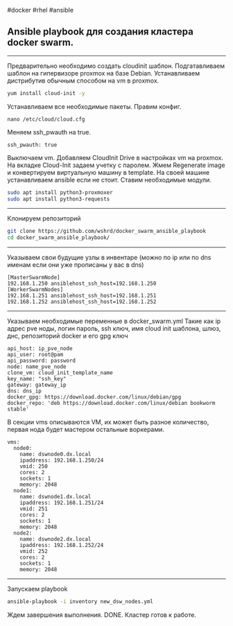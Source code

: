 #docker #rhel #ansible

## Ansible playbook для создания кластера docker swarm.
***
Предварительно необходимо создать cloudinit шаблон.
Подгатавливаем шаблон на гипервизоре proxmox на базе Debian.
Устанавливаем дистрибутив обычным способом на vm в proxmox.
```bash
yum install cloud-init -y
```
Устанавливаем все необходимые пакеты.
Правим конфиг.
```
nano /etc/cloud/cloud.cfg
```
Меняем ssh_pwauth на true.
```
ssh_pwauth: true
```
Выключаем vm. Добавляем CloudInit Drive в настройках vm на proxmox.
На вкладке Cloud-Init задаем учетку с паролем.
Жмем Regenerate image и конвертируем виртуальную машину в template.
На своей машине устанавливаем ansible если не стоит.
Ставим необходимые модули.
```bash
sudo apt install python3-proxmoxer
sudo apt install python3-requests
```
***
Клонируем репозиторий 
```bash
git clone https://github.com/wshrd/docker_swarm_ansible_playbook
cd docker_swarm_ansible_playbook/
```
***
Указываем свои будущие узлы в инвентаре (можно по ip или по dns именам если они уже прописаны у вас в dns)
```
[MasterSwarmNode]
192.168.1.250 ansiblehost_ssh_host=192.168.1.250
[WorkerSwarmNodes]
192.168.1.251 ansiblehost_ssh_host=192.168.1.251
192.168.1.252 ansiblehost_ssh_host=192.168.1.252
```
***
Указываем необходимые переменные в docker_swarm.yml
Такие как ip адрес pve ноды, логин пароль, ssh ключ, имя cloud init шаблона, шлюз, днс, репозиторий docker и его gpg ключ 
```
api_host: ip_pve_node
api_user: root@pam
api_password: password
node: name_pve_node
clone_vm: cloud_init_template_name
key_name: "ssh_key"
gateway: gateway_ip
dns: dns_ip
docker_gpg: https://download.docker.com/linux/debian/gpg
docker_repo: 'deb https://download.docker.com/linux/debian bookworm stable'
```
В секции vms описываются VM, их может быть разное количество, первая нода будет мастером остальные воркерами.
```
vms:
  node0:
    name: dswnode0.dx.local
    ipaddress: 192.168.1.250/24
    vmid: 250
    cores: 2
    sockets: 1
    memory: 2048
  node1:
    name: dswnode1.dx.local
    ipaddress: 192.168.1.251/24
    vmid: 251
    cores: 2
    sockets: 1
    memory: 2048
  node2:
    name: dswnode2.dx.local
    ipaddress: 192.168.1.252/24
    vmid: 252
    cores: 2
    sockets: 1
    memory: 2048
```
***
Запускаем playbook
```bash
ansible-playbook -i inventory new_dsw_nodes.yml
```
Ждем завершения выполнения.
DONE. Кластер готов к работе.
